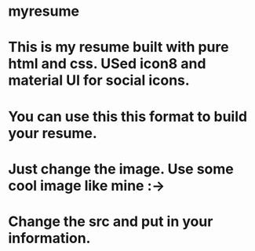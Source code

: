# myresume

# This is my resume built with pure html and css. USed icon8 and material UI for social icons.
# You can use this this format to build your resume.
# Just change the image. Use some cool image like mine :->
# Change the src and put in your information.

